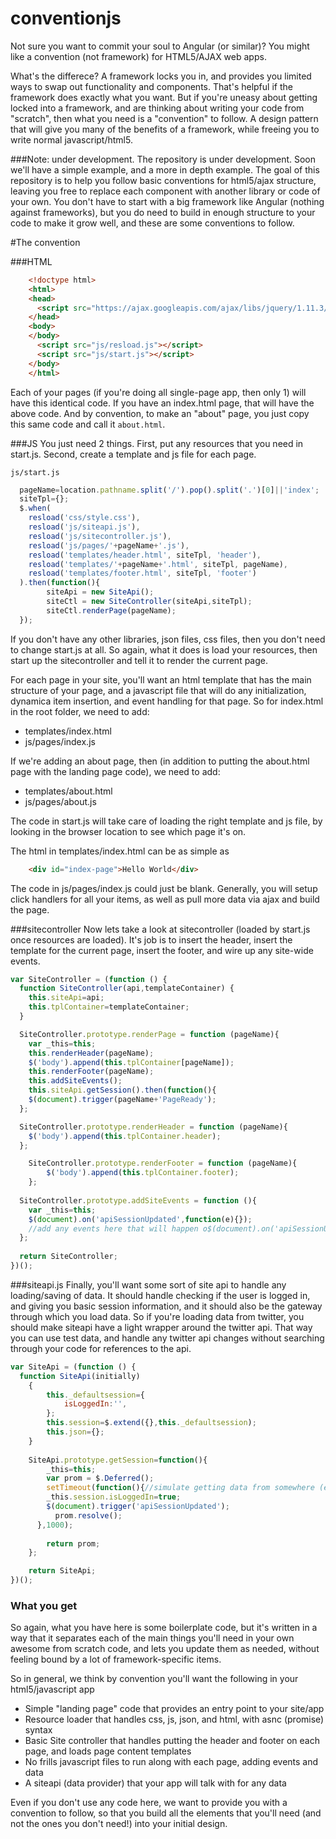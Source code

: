 # conventionjs
Not sure you want to commit your soul to Angular (or similar)? You might like a convention (not framework) for HTML5/AJAX  web apps. 

What's the differece? A framework locks you in, and provides you limited ways to swap out functionality and components.  That's helpful if the framework does exactly what you want.  But if you're uneasy about getting locked into a framework, and are thinking about writing your code from "scratch", then what you need is a "convention" to follow.  A design pattern that will give you many of the benefits of a framework, while freeing you to write normal javascript/html5.

###Note: under development.
The repository is under development.  Soon we'll have a simple example, and a more in depth example.  The goal of this repository is to help you follow basic conventions for html5/ajax structure, leaving you free to replace each component with another library or code of your own.  You don't have to start with a big framework like Angular (nothing against frameworks), but you do need to build in enough structure to your code to make it grow well, and these are some conventions to follow.

#The convention

###HTML

```html
    <!doctype html>
    <html>
    <head>
      <script src="https://ajax.googleapis.com/ajax/libs/jquery/1.11.3/jquery.min.js"></script>
    </head>
    <body>
    </body>
      <script src="js/resload.js"></script>
      <script src="js/start.js"></script>
    </body>
    </html>
```
Each of your pages (if you're doing all single-page app, then only 1) will have this identical code.  If you have an index.html page, that will have the above code.  And by convention, to make an "about" page, you just copy this same code and call it `about.html`.  

###JS
You just need 2 things. First, put any resources that you need in start.js.  Second, create a template and js file for each page.

`js/start.js`
```js
  pageName=location.pathname.split('/').pop().split('.')[0]||'index';
  siteTpl={};
  $.when(
    resload('css/style.css'),
    resload('js/siteapi.js'),
    resload('js/sitecontroller.js'),
    resload('js/pages/'+pageName+'.js'),
    resload('templates/header.html', siteTpl, 'header'),
    resload('templates/'+pageName+'.html', siteTpl, pageName),
    resload('templates/footer.html', siteTpl, 'footer')
  ).then(function(){
        siteApi = new SiteApi();
        siteCtl = new SiteController(siteApi,siteTpl);
        siteCtl.renderPage(pageName);
  });
```

If you don't have any other libraries, json files, css files, then you don't need to change start.js at all.  So again, what it does is load your resources, then start up the sitecontroller and tell it to render the current page.

For each page in your site, you'll want an html template that has the main structure of your page, and a javascript file that will do any initialization, dynamica item insertion, and event handling for that page.  So for index.html in the root folder, we need to add:

- templates/index.html
- js/pages/index.js

If we're adding an about page, then (in addition to putting the about.html page with the landing page code), we need to add:

- templates/about.html
- js/pages/about.js

The code in start.js will take care of loading the right template and js file, by looking in the browser location to see which page it's on.

The html in templates/index.html can be as simple as

```html
    <div id="index-page">Hello World</div>
```

The code in js/pages/index.js could just be blank.  Generally, you will setup click handlers for all your items, as well as pull more data via ajax and build the page.

###sitecontroller
Now lets take a look at sitecontroller (loaded by start.js once resources are loaded).  It's job is to insert the header, insert the template for the current page, insert the footer, and wire up any site-wide events.

```js
var SiteController = (function () {
  function SiteController(api,templateContainer) {
    this.siteApi=api;
    this.tplContainer=templateContainer;
  }

  SiteController.prototype.renderPage = function (pageName){ 
  	var _this=this;
  	this.renderHeader(pageName);
  	$('body').append(this.tplContainer[pageName]);
  	this.renderFooter(pageName);
  	this.addSiteEvents();
  	this.siteApi.getSession().then(function(){
    $(document).trigger(pageName+'PageReady');
  };

  SiteController.prototype.renderHeader = function (pageName){ 
  	$('body').append(this.tplContainer.header);
  };

	SiteController.prototype.renderFooter = function (pageName){ 
		$('body').append(this.tplContainer.footer);
	};
  
  SiteController.prototype.addSiteEvents = function (){
  	var _this=this;
  	$(document).on('apiSessionUpdated',function(e){});
  	//add any events here that will happen o$(document).on('apiSessionUpdated',function(e){_this.updateHeaderItems()});$(document).on('apiSessionUpdated',function(e){_this.updateHeaderItems()});n all pages, such as menu clicks
  };
 
  return SiteController;
})();
```

###siteapi.js
Finally, you'll want some sort of site api to handle any loading/saving of data.  It should handle checking if the user is logged in, and giving you basic session information, and it should also be the gateway through which you load data.  So if you're loading data from twitter, you should make siteapi have a light wrapper around the twitter api.  That way you can use test data, and handle any twitter api changes without searching through your code for references to the api.

```js
var SiteApi = (function () {
  function SiteApi(initially) 
	{
		this._defaultsession={
			isLoggedIn:'',
		};
		this.session=$.extend({},this._defaultsession);
		this.json={}; 
	}
	
	SiteApi.prototype.getSession=function(){
		_this=this;
		var prom = $.Deferred();
		setTimeout(function(){//simulate getting data from somewhere (eg a $.post)
	    _this.session.isLoggedIn=true;
	    $(document).trigger('apiSessionUpdated');
		  prom.resolve();
	  },1000);
	
		return prom;
	};

	return SiteApi;
})();
```

### What you get
So again, what you have here is some boilerplate code, but it's written in a way that it separates each of the main things you'll need in your own awesome from scratch code, and lets you update them as needed, without feeling bound by a lot of framework-specific items.  

So in general, we think by convention you'll want the following in your html5/javascript app

- Simple "landing page" code that provides an entry point to your site/app
- Resource loader that handles css, js, json, and html, with asnc (promise) syntax
- Basic Site controller that handles putting the header and footer on each page, and loads page content templates
- No frills javascript files to run along with each page, adding events and data
- A siteapi (data provider) that your app will talk with for any data

Even if you don't use any code here, we want to provide you with a convention to follow, so that you build all the elements that you'll need (and not the ones you don't need!) into your initial design.
